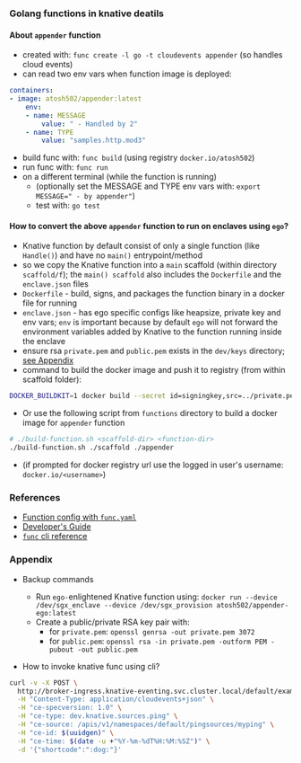 ### Golang functions in knative deatils
#### About `appender` function
- created with: `func create -l go -t cloudevents appender` (so handles cloud events)
- can read two env vars when function image is deployed:
```yaml
containers:
- image: atosh502/appender:latest
    env:
    - name: MESSAGE
        value: " - Handled by 2"
    - name: TYPE
        value: "samples.http.mod3"
```
- build func with: `func build` (using registry `docker.io/atosh502`)
- run func with: `func run` 
- on a different terminal (while the function is running) 
    - (optionally set the MESSAGE and TYPE env vars with: `export MESSAGE=" - by appender"`)
    - test with: `go test`


#### How to convert the above `appender` function to run on enclaves using `ego`?
- Knative function by default consist of only a single function (like `Handle()`) and have no `main()` entrypoint/method
- so we copy the Knative function into a `main` scaffold (within directory `scaffold/f`); the `main() scaffold` also includes the `Dockerfile` and the `enclave.json` files
- `Dockerfile` - build, signs, and packages the function binary in a docker file for running
- `enclave.json` - has ego specific configs like heapsize, private key and env vars; `env` is important because by default `ego` will not forward the environment variables added by Knative to the function running inside the enclave
- ensure rsa `private.pem` and `public.pem` exists in the `dev/keys` directory; [see Appendix](#appendix)
- command to build the docker image and push it to registry (from within scaffold folder): 
```bash
DOCKER_BUILDKIT=1 docker build --secret id=signingkey,src=../private.pem --target deploy -t "atosh502/appender-ego-sim" --push .
```
- Or use the following script from `functions` directory to build a docker image for `appender` function
```bash
# ./build-function.sh <scaffold-dir> <function-dir>
./build-function.sh ./scaffold ./appender
```
- (if prompted for docker registry url use the logged in user's username: `docker.io/<username>`)

### References
- [Function config with `func.yaml`](https://github.com/knative/func/blob/main/docs/reference/func_yaml.md)
- [Developer's Guide](https://github.com/knative/func/blob/main/docs/function-templates/golang.md)
- [`func` cli reference](https://github.com/knative/func/blob/main/docs/reference/func.md)

### Appendix
- Backup commands
    - Run `ego-`enlightened Knative function using: `docker run --device /dev/sgx_enclave --device /dev/sgx_provision atosh502/appender-ego:latest`
    - Create a public/private RSA key pair with: 
        - for `private.pem`: `openssl genrsa -out private.pem 3072`
        - for `public.pem`: `openssl rsa -in private.pem -outform PEM -pubout -out public.pem`

- How to invoke knative func using cli?
```bash
curl -v -X POST \
  http://broker-ingress.knative-eventing.svc.cluster.local/default/example-broker \
  -H "Content-Type: application/cloudevents+json" \
  -H "ce-specversion: 1.0" \
  -H "ce-type: dev.knative.sources.ping" \
  -H "ce-source: /apis/v1/namespaces/default/pingsources/myping" \
  -H "ce-id: $(uuidgen)" \
  -H "ce-time: $(date -u +"%Y-%m-%dT%H:%M:%SZ")" \
  -d '{"shortcode":":dog:"}'
```